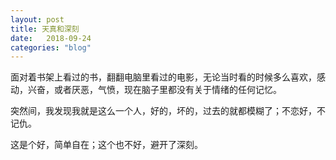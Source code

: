 ```yaml
---
layout: post
title: 天真和深刻
date:   2018-09-24
categories: "blog"
---
```


面对着书架上看过的书，翻翻电脑里看过的电影，无论当时看的时候多么喜欢，感动，兴奋，或者厌恶，气愤，现在脑子里都没有关于情绪的任何记忆。    

突然间，我发现我就是这么一个人，好的，坏的，过去的就都模糊了；不恋好，不记仇。    

这是个好，简单自在；这个也不好，避开了深刻。 